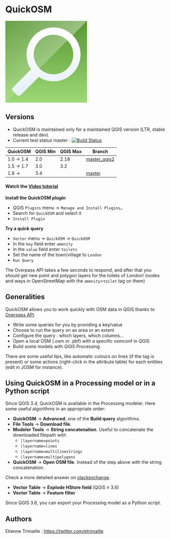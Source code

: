 # QuickOSM

![Logo of QuickOSM](resources/icons/QuickOSM.svg)

## Versions

* QuickOSM is maintained only for a maintained QGIS version (LTR, stable release and dev).
* Current test status master : [![Build Status](https://api.travis-ci.org/3liz/QuickOSM.svg?branch=master)](https://travis-ci.org/3liz/QuickOSM)

| QuickOSM  | QGIS Min | QGIS Max | Branch       |
|-----------|----------|----------|--------------|
| 1.0 → 1.4 | 2.0      | 2.18     | [master_qgis2](https://github.com/3liz/QuickOSM/tree/master_qgis2) |
| 1.5 → 1.7 | 3.0      | 3.2      |              |
| 1.8 →     | 3.4      |          | [master](https://github.com/3liz/QuickOSM/tree/master)       |

#### Watch the [Video tutorial](https://vimeo.com/108737868)

**Install the QuickOSM plugin**
* QGIS `Plugins` menu → `Manage and Install Plugins…`
* Search for `QuickOSM` and select it
* `Install Plugin`

**Try a quick query**
* `Vector` menu → `QuickOSM` -> `QuickOSM`
* In the `key` field enter `amenity`
* In the `value` field enter `toilets`
* Set the name of the town/village to `London`
* `Run Query`

The Overpass API takes a few seconds to respond, and after that you should get new 
point and polygon layers for the toilets of London! (nodes and ways in OpenStreetMap 
with the `amenity`=`toilet` tag on them) 


## Generalities

QuickOSM allows you to work quickly with OSM data in QGIS thanks to [Overpass API][Overpass].
* Write some queries for you by providing a key/value
* Choose to run the query on an area or an extent
* Configure the query : which layers, which columns…
* Open a local OSM (.osm or .pbf) with a specific osmconf in QGIS
* Build some models with QGIS Processing

There are some useful tips, like automatic colours on lines (if the tag is present)
 or some actions (right-click in the attribute table) for each entities (edit in JOSM for instance).

[Overpass]: https://wiki.openstreetmap.org/wiki/Overpass_API

## Using QuickOSM in a Processing model or in a Python script

Since QGIS 3.4, QuickOSM is available in the Processing modeler.
Here some useful algorithms in an appropriate order:
* **QuickOSM** → **Advanced**, one of the **Build query** algorithms.
* **File Tools** → **Download file**.
* **Modeler Tools** → **String concatenation**. 
Useful to concatenate the downloaded filepath with
  * `|layername=points`
  * `|layername=lines`
  * `|layername=multilinestrings`
  * `|layername=multipolygons`
* **QuickOSM** → **Open OSM file**. Instead of the step above with the string concatenation.
 
Check a more detailed answer on [stackexchange](https://gis.stackexchange.com/a/313360/24505).
* **Vector Table** → **Explode HStore field** (QGIS ≥ 3.6)
* **Vector Table** → **Feature filter**

Since QGIS 3.6, you can export your Processing model as a Python script.

## Authors

Etienne Trimaille : https://twitter.com/etrimaille